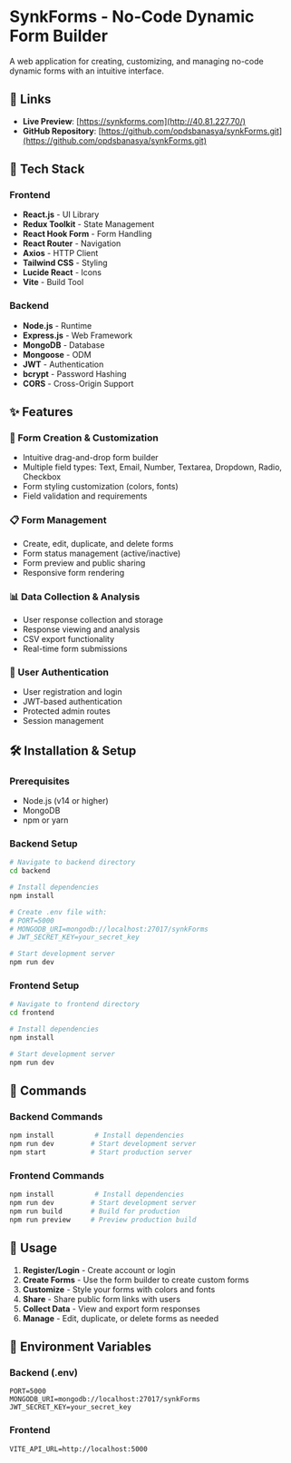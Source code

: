 # SynkForms - No-Code Dynamic Form Builder

A web application for creating, customizing, and managing no-code dynamic forms with an intuitive interface.

## 🔗 Links

- **Live Preview**: [https://synkforms.com](http://40.81.227.70/)
- **GitHub Repository**: [https://github.com/opdsbanasya/synkForms.git](https://github.com/opdsbanasya/synkForms.git)

## 🚀 Tech Stack

### Frontend
- **React.js** - UI Library
- **Redux Toolkit** - State Management
- **React Hook Form** - Form Handling
- **React Router** - Navigation
- **Axios** - HTTP Client
- **Tailwind CSS** - Styling
- **Lucide React** - Icons
- **Vite** - Build Tool

### Backend
- **Node.js** - Runtime
- **Express.js** - Web Framework
- **MongoDB** - Database
- **Mongoose** - ODM
- **JWT** - Authentication
- **bcrypt** - Password Hashing
- **CORS** - Cross-Origin Support

## ✨ Features

### 🔨 Form Creation & Customization
- Intuitive drag-and-drop form builder
- Multiple field types: Text, Email, Number, Textarea, Dropdown, Radio, Checkbox
- Form styling customization (colors, fonts)
- Field validation and requirements

### 📋 Form Management
- Create, edit, duplicate, and delete forms
- Form status management (active/inactive)
- Form preview and public sharing
- Responsive form rendering

### 📊 Data Collection & Analysis
- User response collection and storage
- Response viewing and analysis
- CSV export functionality
- Real-time form submissions

### 🔐 User Authentication
- User registration and login
- JWT-based authentication
- Protected admin routes
- Session management

## 🛠️ Installation & Setup

### Prerequisites
- Node.js (v14 or higher)
- MongoDB
- npm or yarn

### Backend Setup
```bash
# Navigate to backend directory
cd backend

# Install dependencies
npm install

# Create .env file with:
# PORT=5000
# MONGODB_URI=mongodb://localhost:27017/synkForms
# JWT_SECRET_KEY=your_secret_key

# Start development server
npm run dev
```

### Frontend Setup
```bash
# Navigate to frontend directory
cd frontend

# Install dependencies
npm install

# Start development server
npm run dev
```

## 🚀 Commands

### Backend Commands
```bash
npm install          # Install dependencies
npm run dev         # Start development server
npm start           # Start production server
```

### Frontend Commands
```bash
npm install          # Install dependencies
npm run dev         # Start development server
npm run build       # Build for production
npm run preview     # Preview production build
```

## 📱 Usage

1. **Register/Login** - Create account or login
2. **Create Forms** - Use the form builder to create custom forms
3. **Customize** - Style your forms with colors and fonts
4. **Share** - Share public form links with users
5. **Collect Data** - View and export form responses
6. **Manage** - Edit, duplicate, or delete forms as needed
    
## 🔧 Environment Variables

### Backend (.env)
```
PORT=5000
MONGODB_URI=mongodb://localhost:27017/synkForms
JWT_SECRET_KEY=your_secret_key
```

### Frontend
```
VITE_API_URL=http://localhost:5000
```